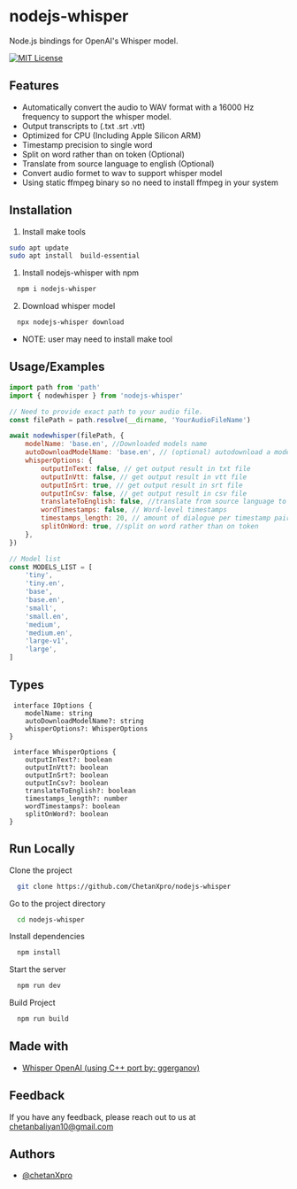 # nodejs-whisper

Node.js bindings for OpenAI's Whisper model.

[![MIT License](https://img.shields.io/badge/License-MIT-green.svg)](https://choosealicense.com/licenses/mit/)

## Features

-   Automatically convert the audio to WAV format with a 16000 Hz frequency to support the whisper model.
-   Output transcripts to (.txt .srt .vtt)
-   Optimized for CPU (Including Apple Silicon ARM)
-   Timestamp precision to single word
-   Split on word rather than on token (Optional)
-   Translate from source language to english (Optional)
-   Convert audio formet to wav to support whisper model
-   Using static ffmpeg binary so no need to install ffmpeg in your system

## Installation

1. Install make tools

```bash
sudo apt update
sudo apt install  build-essential
```

1. Install nodejs-whisper with npm

```bash
  npm i nodejs-whisper
```

2.  Download whisper model

```bash
  npx nodejs-whisper download
```

-   NOTE: user may need to install make tool

## Usage/Examples

```javascript
import path from 'path'
import { nodewhisper } from 'nodejs-whisper'

// Need to provide exact path to your audio file.
const filePath = path.resolve(__dirname, 'YourAudioFileName')

await nodewhisper(filePath, {
	modelName: 'base.en', //Downloaded models name
	autoDownloadModelName: 'base.en', // (optional) autodownload a model if model is not present
	whisperOptions: {
		outputInText: false, // get output result in txt file
		outputInVtt: false, // get output result in vtt file
		outputInSrt: true, // get output result in srt file
		outputInCsv: false, // get output result in csv file
		translateToEnglish: false, //translate from source language to english
		wordTimestamps: false, // Word-level timestamps
		timestamps_length: 20, // amount of dialogue per timestamp pair
		splitOnWord: true, //split on word rather than on token
	},
})

// Model list
const MODELS_LIST = [
	'tiny',
	'tiny.en',
	'base',
	'base.en',
	'small',
	'small.en',
	'medium',
	'medium.en',
	'large-v1',
	'large',
]
```

## Types

```
 interface IOptions {
	modelName: string
	autoDownloadModelName?: string
	whisperOptions?: WhisperOptions
}

 interface WhisperOptions {
	outputInText?: boolean
	outputInVtt?: boolean
	outputInSrt?: boolean
	outputInCsv?: boolean
	translateToEnglish?: boolean
	timestamps_length?: number
	wordTimestamps?: boolean
	splitOnWord?: boolean
}

```

## Run Locally

Clone the project

```bash
  git clone https://github.com/ChetanXpro/nodejs-whisper
```

Go to the project directory

```bash
  cd nodejs-whisper
```

Install dependencies

```bash
  npm install
```

Start the server

```bash
  npm run dev
```

Build Project

```bash
  npm run build
```

## Made with

-   [Whisper OpenAI (using C++ port by: ggerganov)](https://github.com/ggerganov/whisper.cpp)

## Feedback

If you have any feedback, please reach out to us at chetanbaliyan10@gmail.com

## Authors

-   [@chetanXpro](https://www.github.com/chetanXpro)
